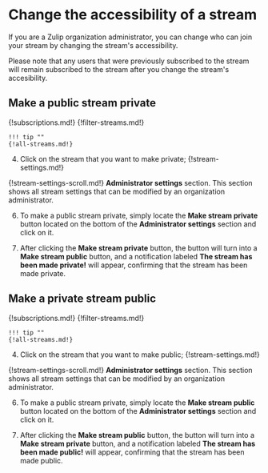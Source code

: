 # Change the accessibility of a stream

If you are a Zulip organization administrator, you can change who can join your
stream by changing the stream's accessibility.

Please note that any users that were previously subscribed to the stream will
remain subscribed to the stream after you change the stream's accesibility.

## Make a public stream private

{!subscriptions.md!}
{!filter-streams.md!}

    !!! tip ""
    {!all-streams.md!}

4. Click on the stream that you want to make private; {!stream-settings.md!}

{!stream-settings-scroll.md!} **Administrator settings** section. This section
shows all stream settings that can be modified by an organization administrator.

6. To make a public stream private, simply locate the **Make stream private**
button located on the bottom of the **Administrator settings** section and click
on it.

7. After clicking the **Make stream private** button, the button will turn into
a **Make stream public** button, and a notification labeled
**The stream has been made private!** will appear, confirming that the stream
has been made private.

## Make a private stream public

{!subscriptions.md!}
{!filter-streams.md!}

    !!! tip ""
    {!all-streams.md!}

4. Click on the stream that you want to make public; {!stream-settings.md!}

{!stream-settings-scroll.md!} **Administrator settings** section. This section
shows all stream settings that can be modified by an organization administrator.

6. To make a public stream private, simply locate the **Make stream public**
button located on the bottom of the **Administrator settings** section and click
on it.

7. After clicking the **Make stream public** button, the button will turn into a
**Make stream private** button, and a notification labeled **The stream has been made public!**
will appear, confirming that the stream has been made public.

